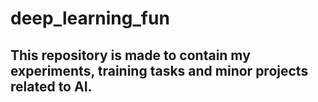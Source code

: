 # deep_learning_fun
## This repository is made to contain my experiments, training tasks and minor projects related to AI.
